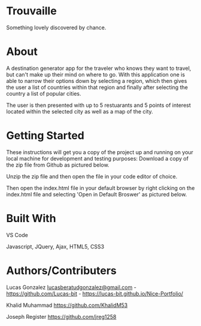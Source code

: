 # Trouvaille
Something lovely discovered by chance.



# About
A destination generator app for the traveler who knows they want to travel, but can't make up their mind on where to go. 
With this application one is able to narrow their options down by selecting a region, which then gives the user a list of countries within that region and finally after selecting the country a list of popular cities. 


The user is then presented with up to 5 restuarants and 5 points of interest located within the selected city as well as a map of the city.

# Getting Started
These instructions will get you a copy of the project up and running on your local machine for development and testing purposes: Download a copy of the zip file from Github as pictured below. 

Unzip the zip file and then open the file in your code editor of choice.


Then open the index.html file in your default browser by right clicking on the index.html file and selecting 'Open in Default Broswer' as pictured below.




# Built With
VS Code

Javascript, JQuery, Ajax, HTML5, CSS3

# Authors/Contributers 

Lucas Gonzalez lucasberatudgonzalez@gmail.com - https://github.com/Lucas-bit - https://lucas-bit.github.io/Nice-Portfolio/

Khalid Muhammad https://github.com/KhalidM53

Joseph Register https://github.com/jreg1258


